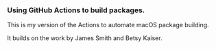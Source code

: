 ### Using GitHub Actions to build packages.

This is my version of the Actions to automate macOS package building.

It builds on the work by James Smith and Betsy Kaiser.


